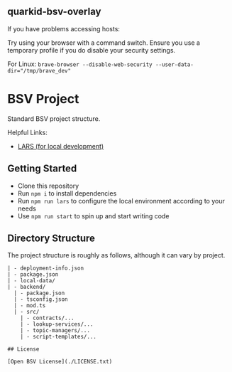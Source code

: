 ## quarkid-bsv-overlay
If you have problems accessing hosts:

Try using your browser with a command switch. Ensure you use a temporary profile if you do disable your security settings.

For Linux:
`brave-browser --disable-web-security --user-data-dir="/tmp/brave_dev"`

# BSV Project

Standard BSV project structure.

Helpful Links:

- [LARS (for local development)](https://github.com/bitcoin-sv/lars)

## Getting Started

- Clone this repository
- Run `npm i` to install dependencies
- Run `npm run lars` to configure the local environment according to your needs
- Use `npm run start` to spin up and start writing code

## Directory Structure

The project structure is roughly as follows, although it can vary by project.

```
| - deployment-info.json
| - package.json
| - local-data/
| - backend/
  | - package.json
  | - tsconfig.json
  | - mod.ts
  | - src/
    | - contracts/...
    | - lookup-services/...
    | - topic-managers/...
    | - script-templates/...

## License

[Open BSV License](./LICENSE.txt)
